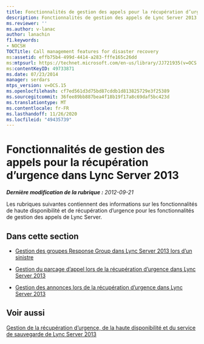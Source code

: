```yaml
---
title: Fonctionnalités de gestion des appels pour la récupération d’urgence dans Lync Server 2013
description: Fonctionnalités de gestion des appels de Lync Server 2013 pour la récupération d’urgence.
ms.reviewer: ''
ms.author: v-lanac
author: lanachin
f1.keywords:
- NOCSH
TOCTitle: Call management features for disaster recovery
ms:assetid: effb75b4-499d-4414-a283-fffe165c26dd
ms:mtpsurl: https://technet.microsoft.com/en-us/library/JJ721935(v=OCS.15)
ms:contentKeyID: 49733871
ms.date: 07/23/2014
manager: serdars
mtps_version: v=OCS.15
ms.openlocfilehash: cf7ed561d3d75bd87cddb1d813825729e3f25389
ms.sourcegitcommit: 36fee89bb887bea4f18b19f17a8c69daf5bc423d
ms.translationtype: MT
ms.contentlocale: fr-FR
ms.lasthandoff: 11/26/2020
ms.locfileid: "49435739"
---
```

# <a name="call-management-features-for-disaster-recovery-in-lync-server-2013"></a>Fonctionnalités de gestion des appels pour la récupération d’urgence dans Lync Server 2013

<div data-xmlns="http://www.w3.org/1999/xhtml">

<div class="topic" data-xmlns="http://www.w3.org/1999/xhtml" data-msxsl="urn:schemas-microsoft-com:xslt" data-cs="https://msdn.microsoft.com/">

<div data-asp="https://msdn2.microsoft.com/asp">



</div>

<div id="mainSection">

<div id="mainBody">

<span> </span>

_**Dernière modification de la rubrique :** 2012-09-21_

Les rubriques suivantes contiennent des informations sur les fonctionnalités de haute disponibilité et de récupération d’urgence pour les fonctionnalités de gestion des appels de Lync Server.

<div>

## <a name="in-this-section"></a>Dans cette section

  - [Gestion des groupes Response Group dans Lync Server 2013 lors d’un sinistre](lync-server-2013-managing-response-groups-during-a-disaster.md)

  - [Gestion du parcage d’appel lors de la récupération d’urgence dans Lync Server 2013](lync-server-2013-manage-call-park-during-disaster-recovery.md)

  - [Gestion des annonces lors de la récupération d’urgence dans Lync Server 2013](lync-server-2013-manage-announcements-during-disaster-recovery.md)

</div>

<div>

## <a name="see-also"></a>Voir aussi


[Gestion de la récupération d’urgence, de la haute disponibilité et du service de sauvegarde de Lync Server 2013](lync-server-2013-managing-lync-server-disaster-recovery-high-availability-and-backup-service.md)  
  

</div>

</div>

<span> </span>

</div>

</div>

</div>

